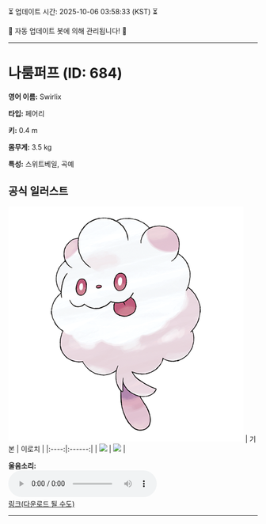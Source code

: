 
⏳ 업데이트 시간: 2025-10-06 03:58:33 (KST) ⏳

🤖 자동 업데이트 봇에 의해 관리됩니다! 🤖

---

# 나룸퍼프 (ID: 684)
**영어 이름:** Swirlix

**타입:** 페어리

**키:** 0.4 m

**몸무게:** 3.5 kg

**특성:** 스위트베일, 곡예

## 공식 일러스트
![](https://raw.githubusercontent.com/PokeAPI/sprites/master/sprites/pokemon/other/official-artwork/684.png)
| 기본 | 이로치 |
|:----:|:------:|
| <img src="http://play.pokemonshowdown.com/sprites/ani/swirlix.gif" width="200"> | <img src="http://play.pokemonshowdown.com/sprites/ani-shiny/swirlix.gif" width="200"> |

**울음소리:**<br><audio controls src="https://raw.githubusercontent.com/PokeAPI/cries/main/cries/pokemon/latest/684.ogg"></audio><br> [링크(다운로드 될 수도)](https://raw.githubusercontent.com/PokeAPI/cries/main/cries/pokemon/latest/684.ogg)


---
